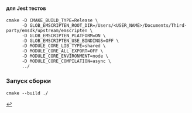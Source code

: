 #### для Jest тестов

```console
cmake -D CMAKE_BUILD_TYPE=Release \
      -D GLOB_EMSCRIPTEN_ROOT_DIR=/Users/<USER_NAME>/Documents/Third-party/emsdk/upstream/emscripten \
      -D GLOB_EMSCRIPTEN_PLATFORM=ON \
      -D GLOB_EMSCRIPTEN_USE_BINDINGS=OFF \
      -D MODULE_CORE_LIB_TYPE=shared \
      -D MODULE_CORE_ALL_EXPORT=OFF \
      -D MODULE_CORE_ENVIRONMENT=node \
      -D MODULE_CORE_COMPILATION=async \
      ../
```

### Запуск сборки

```console
cmake --build ./
```

[↩️](../README.md)
